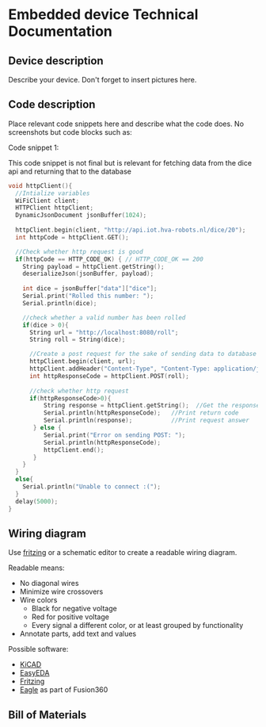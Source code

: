 # Embedded device Technical Documentation

## Device description

Describe your device. Don't forget to insert pictures here.

## Code description

Place relevant code snippets here and describe what the code does. No screenshots but code blocks such as:

Code snippet 1:

This code snippet is not final but is relevant for fetching data from the dice api and returning that to the database

```c++
void httpClient(){
  //Intialize variables
  WiFiClient client;
  HTTPClient httpClient;
  DynamicJsonDocument jsonBuffer(1024);
  
  httpClient.begin(client, "http://api.iot.hva-robots.nl/dice/20");
  int httpCode = httpClient.GET();

  //Check whether http request is good
  if(httpCode == HTTP_CODE_OK) { // HTTP_CODE_OK == 200
    String payload = httpClient.getString();
    deserializeJson(jsonBuffer, payload);
    
    int dice = jsonBuffer["data"]["dice"];
    Serial.print("Rolled this number: ");
    Serial.println(dice);

    //check whether a valid number has been rolled
    if(dice > 0){
      String url = "http://localhost:8080/roll";
      String roll = String(dice);

      //Create a post request for the sake of sending data to database
      httpClient.begin(client, url);
      httpClient.addHeader("Content-Type", "Content-Type: application/json");
      int httpResponseCode = httpClient.POST(roll);
      
      //check whether http request 
      if(httpResponseCode>0){
          String response = httpClient.getString();  //Get the response to the request
          Serial.println(httpResponseCode);   //Print return code
          Serial.println(response);           //Print request answer
       } else {
          Serial.print("Error on sending POST: ");
          Serial.println(httpResponseCode);
          httpClient.end();
       }
    }
  }
  else{
    Serial.println("Unable to connect :(");
  }
  delay(5000);
}
```

## Wiring diagram

Use [fritzing](https://fritzing.org/) or a schematic editor to create a readable wiring diagram.

Readable means:
- No diagonal wires
- Minimize wire crossovers
- Wire colors
  - Black for negative voltage
  - Red for positive voltage
  - Every signal a different color, or at least grouped by functionality
- Annotate parts, add text and values

Possible software:
- [KiCAD](https://www.kicad.org/)
- [EasyEDA](https://easyeda.com/)
- [Fritzing](https://fritzing.org/)
- [Eagle](https://www.autodesk.com/products/eagle/overview) as part of Fusion360



## Bill of Materials

